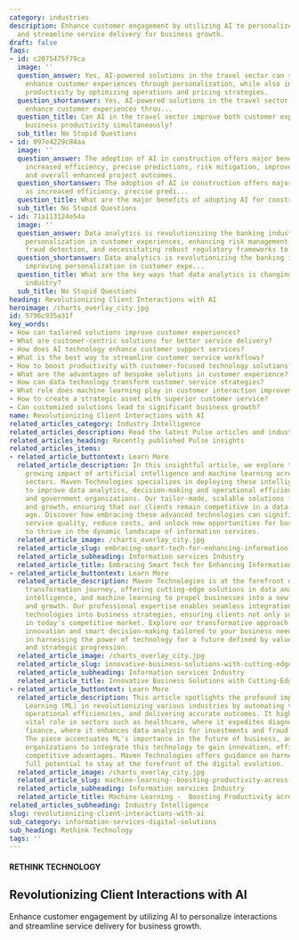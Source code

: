 ```yaml
---
category: industries
description: Enhance customer engagement by utilizing AI to personalize interactions
  and streamline service delivery for business growth.
draft: false
faqs:
- id: c2075475f79ca
  image: ''
  question_answer: Yes, AI-powered solutions in the travel sector can simultaneously
    enhance customer experiences through personalization, while also increasing business
    productivity by optimizing operations and pricing strategies.
  question_shortanswer: Yes, AI-powered solutions in the travel sector can simultaneously
    enhance customer experiences throu...
  question_title: Can AI in the travel sector improve both customer experiences and
    business productivity simultaneously?
  sub_title: No Stupid Questions
- id: 097e4229c84aa
  image: ''
  question_answer: The adoption of AI in construction offers major benefits such as
    increased efficiency, precise predictions, risk mitigation, improved safety measures,
    and overall enhanced project outcomes.
  question_shortanswer: The adoption of AI in construction offers major benefits such
    as increased efficiency, precise predi...
  question_title: What are the major benefits of adopting AI for construction projects?
  sub_title: No Stupid Questions
- id: 71a113124e54a
  image: ''
  question_answer: Data analytics is revolutionizing the banking industry by improving
    personalization in customer experiences, enhancing risk management, bolstering
    fraud detection, and necessitating robust regulatory frameworks to protect stakeholders.
  question_shortanswer: Data analytics is revolutionizing the banking industry by
    improving personalization in customer expe...
  question_title: What are the key ways that data analytics is changing the banking
    industry?
  sub_title: No Stupid Questions
heading: Revolutionizing Client Interactions with AI
heroimage: /charts_overlay_city.jpg
id: 5796c935a31f
key_words:
- How can tailored solutions improve customer experiences?
- What are customer-centric solutions for better service delivery?
- How does AI technology enhance customer support services?
- What is the best way to streamline customer service workflows?
- How to boost productivity with customer-focused technology solutions?
- What are the advantages of bespoke solutions in customer experience?
- How can data technology transform customer service strategies?
- What role does machine learning play in customer interaction improvement?
- How to create a strategic asset with superior customer service?
- Can customized solutions lead to significant business growth?
name: Revolutionizing Client Interactions with AI
related_articles_category: Industry Intelligence
related_articles_description: Read the latest Pulse articles and industry insights.
related_articles_heading: Recently published Pulse insights
related_articles_items:
- related_article_buttontext: Learn More
  related_article_description: In this insightful article, we explore the rapidly
    growing impact of artificial intelligence and machine learning across various
    sectors. Maven Technologies specializes in deploying these intelligent technologies
    to improve data analytics, decision-making and operational efficiency for business
    and government organizations. Our tailor-made, scalable solutions foster innovation
    and growth, ensuring that our clients remain competitive in a data-centric digital
    age. Discover how embracing these advanced technologies can significantly enhance
    service quality, reduce costs, and unlock new opportunities for businesses looking
    to thrive in the dynamic landscape of information services.
  related_article_image: /charts_overlay_city.jpg
  related_article_slug: embracing-smart-tech-for-enhancing-information-services
  related_article_subheading: Information services Industry
  related_article_title: Embracing Smart Tech for Enhancing Information Services
- related_article_buttontext: Learn More
  related_article_description: Maven Technologies is at the forefront of the digital
    transformation journey, offering cutting-edge solutions in data analytics, artificial
    intelligence, and machine learning to propel businesses into a new realm of efficiency
    and growth. Our professional expertise enables seamless integration of advanced
    technologies into business strategies, ensuring clients not only survive but thrive
    in today's competitive market. Explore our transformative approach towards driving
    innovation and smart decision-making tailored to your business needs. Join us
    in harnessing the power of technology for a future defined by value, efficiency,
    and strategic progression.
  related_article_image: /charts_overlay_city.jpg
  related_article_slug: innovative-business-solutions-with-cutting-edge-tech
  related_article_subheading: Information services Industry
  related_article_title: Innovative Business Solutions with Cutting-Edge Tech
- related_article_buttontext: Learn More
  related_article_description: This article spotlights the profound impact of Machine
    Learning (ML) in revolutionizing various industries by automating tasks, refining
    operational efficiencies, and delivering accurate outcomes. It highlights ML's
    vital role in sectors such as healthcare, where it expedites diagnostics, and
    finance, where it enhances data analysis for investments and fraud detection.
    The piece accentuates ML's importance in the future of business, advocating for
    organizations to integrate this technology to gain innovation, efficiency, and
    competitive advantages. Maven Technologies offers guidance on harnessing ML's
    full potential to stay at the forefront of the digital evolution.
  related_article_image: /charts_overlay_city.jpg
  related_article_slug: machine-learning--boosting-productivity-across-industries
  related_article_subheading: Information services Industry
  related_article_title: Machine Learning -  Boosting Productivity across Industries
related_articles_subheading: Industry Intelligence
slug: revolutionizing-client-interactions-with-ai
sub_category: information-services-digital-solutions
sub_heading: Rethink Technology
tags: ''
---
```


#### RETHINK TECHNOLOGY
## Revolutionizing Client Interactions with AI
Enhance customer engagement by utilizing AI to personalize interactions and streamline service delivery for business growth.